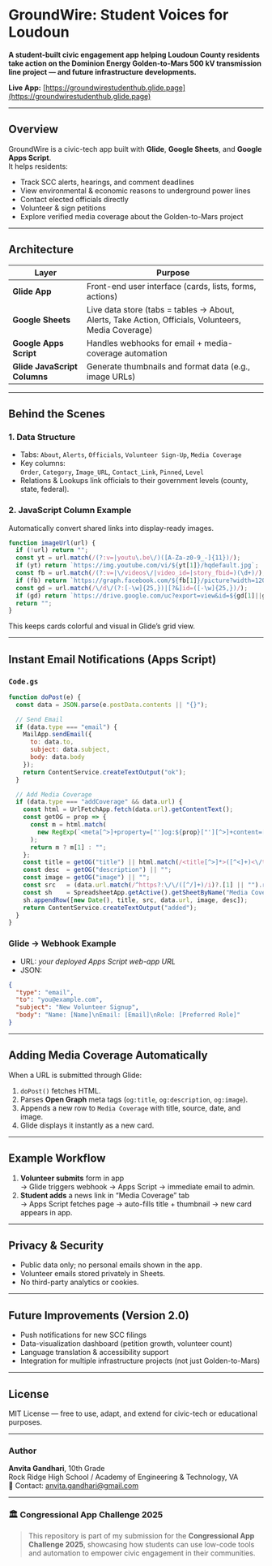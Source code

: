 # GroundWire: Student Voices for Loudoun

**A student-built civic engagement app helping Loudoun County residents take action on the Dominion Energy Golden-to-Mars 500 kV transmission line project — and future infrastructure developments.**

**Live App:** [https://groundwirestudenthub.glide.page](https://groundwirestudenthub.glide.page)

---

## Overview
GroundWire is a civic-tech app built with **Glide**, **Google Sheets**, and **Google Apps Script**.  
It helps residents:
- Track SCC alerts, hearings, and comment deadlines  
- View environmental & economic reasons to underground power lines  
- Contact elected officials directly  
- Volunteer & sign petitions  
- Explore verified media coverage about the Golden-to-Mars project  

---

## Architecture

| Layer | Purpose |
|-------|----------|
| **Glide App** | Front-end user interface (cards, lists, forms, actions) |
| **Google Sheets** | Live data store (tabs = tables → About, Alerts, Take Action, Officials, Volunteers, Media Coverage) |
| **Google Apps Script** | Handles webhooks for email + media-coverage automation |
| **Glide JavaScript Columns** | Generate thumbnails and format data (e.g., image URLs) |

---

## Behind the Scenes

### 1. Data Structure
- Tabs: `About`, `Alerts`, `Officials`, `Volunteer Sign-Up`, `Media Coverage`
- Key columns:  
  `Order`, `Category`, `Image_URL`, `Contact_Link`, `Pinned`, `Level`
- Relations & Lookups link officials to their government levels (county, state, federal).

### 2. JavaScript Column Example
Automatically convert shared links into display-ready images.

```js
function imageUrl(url) {
  if (!url) return "";
  const yt = url.match(/(?:v=|youtu\.be\/)([A-Za-z0-9_-]{11})/);
  if (yt) return `https://img.youtube.com/vi/${yt[1]}/hqdefault.jpg`;
  const fb = url.match(/(?:v=|\/videos\/|video_id=|story_fbid=)(\d+)/);
  if (fb) return `https://graph.facebook.com/${fb[1]}/picture?width=1200`;
  const gd = url.match(/\/d\/(?:[-\w]{25,})|[?&]id=([-\w]{25,})/);
  if (gd) return `https://drive.google.com/uc?export=view&id=${gd[1]||gd[2]}`;
  return "";
}
```

This keeps cards colorful and visual in Glide’s grid view.

---

## Instant Email Notifications (Apps Script)

### `Code.gs`
```javascript
function doPost(e) {
  const data = JSON.parse(e.postData.contents || "{}");

  // Send Email
  if (data.type === "email") {
    MailApp.sendEmail({
      to: data.to,
      subject: data.subject,
      body: data.body
    });
    return ContentService.createTextOutput("ok");
  }

  // Add Media Coverage
  if (data.type === "addCoverage" && data.url) {
    const html = UrlFetchApp.fetch(data.url).getContentText();
    const getOG = prop => {
      const m = html.match(
        new RegExp(`<meta[^>]+property=["']og:${prop}["'][^>]+content=["']([^"']+)["']`, "i")
      );
      return m ? m[1] : "";
    };
    const title = getOG("title") || html.match(/<title[^>]*>([^<]+)<\/title>/i)?.[1];
    const desc  = getOG("description") || "";
    const image = getOG("image") || "";
    const src   = (data.url.match(/^https?:\/\/([^/]+)/i)?.[1] || "").replace(/^www\./,"");
    const sh    = SpreadsheetApp.getActive().getSheetByName("Media Coverage");
    sh.appendRow([new Date(), title, src, data.url, image, desc]);
    return ContentService.createTextOutput("added");
  }
}
```

### Glide → Webhook Example
- URL: *your deployed Apps Script web-app URL*  
- JSON:
```json
{
  "type": "email",
  "to": "you@example.com",
  "subject": "New Volunteer Signup",
  "body": "Name: [Name]\nEmail: [Email]\nRole: [Preferred Role]"
}
```

---

## Adding Media Coverage Automatically

When a URL is submitted through Glide:
1. `doPost()` fetches HTML.  
2. Parses **Open Graph** meta tags (`og:title`, `og:description`, `og:image`).  
3. Appends a new row to `Media Coverage` with title, source, date, and image.  
4. Glide displays it instantly as a new card.

---

## Example Workflow

1. **Volunteer submits** form in app  
   → Glide triggers webhook → Apps Script → immediate email to admin.  
2. **Student adds** a news link in “Media Coverage” tab  
   → Apps Script fetches page → auto-fills title + thumbnail → new card appears in app.

---

## Privacy & Security
- Public data only; no personal emails shown in the app.  
- Volunteer emails stored privately in Sheets.  
- No third-party analytics or cookies.

---

## Future Improvements (Version 2.0)
- Push notifications for new SCC filings  
- Data-visualization dashboard (petition growth, volunteer count)  
- Language translation & accessibility support  
- Integration for multiple infrastructure projects (not just Golden-to-Mars)

---

## License
MIT License — free to use, adapt, and extend for civic-tech or educational purposes.

---

### Author
**Anvita Gandhari**, 10th Grade  
Rock Ridge High School / Academy of Engineering & Technology, VA  
📧 Contact: anvita.gandhari@gmail.com  

---

### 🏛️ Congressional App Challenge 2025
> This repository is part of my submission for the **Congressional App Challenge 2025**, showcasing how students can use low-code tools and automation to empower civic engagement in their communities.
